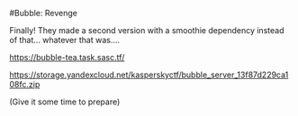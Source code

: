#Bubble: Revenge

Finally! They made a second version with a smoothie dependency instead of that... whatever that was....

https://bubble-tea.task.sasc.tf/

https://storage.yandexcloud.net/kasperskyctf/bubble_server_13f87d229ca108fc.zip

(Give it some time to prepare)
